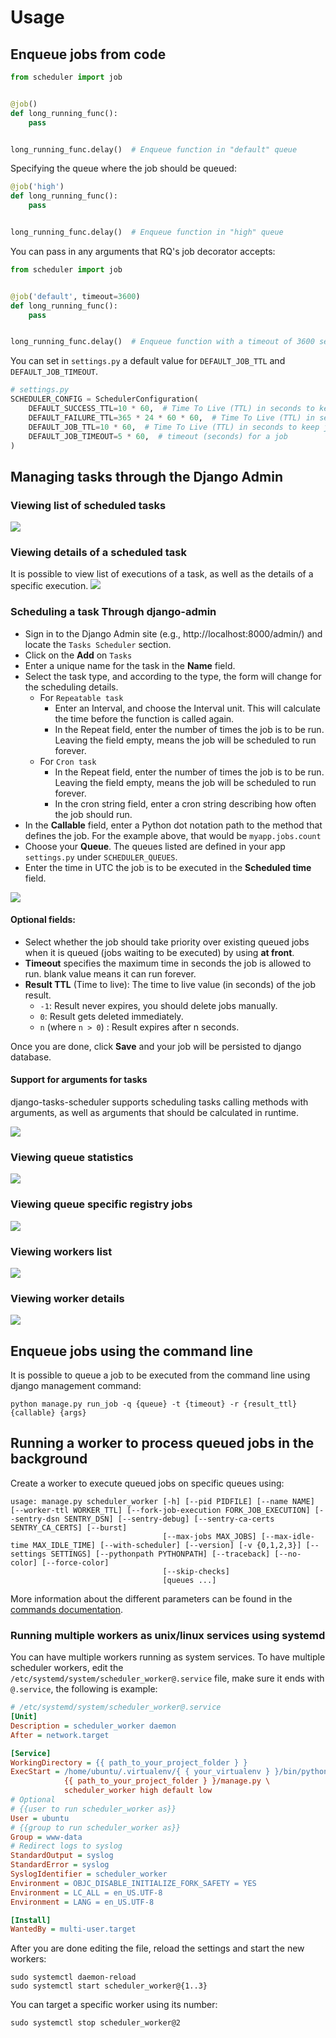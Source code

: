 # Usage

## Enqueue jobs from code

```python
from scheduler import job


@job()
def long_running_func():
    pass


long_running_func.delay()  # Enqueue function in "default" queue
```

Specifying the queue where the job should be queued:

```python
@job('high')
def long_running_func():
    pass


long_running_func.delay()  # Enqueue function in "high" queue
```

You can pass in any arguments that RQ's job decorator accepts:

```python
from scheduler import job


@job('default', timeout=3600)
def long_running_func():
    pass


long_running_func.delay()  # Enqueue function with a timeout of 3600 seconds.
```

You can set in `settings.py` a default value for `DEFAULT_JOB_TTL` and `DEFAULT_JOB_TIMEOUT`.

```python
# settings.py
SCHEDULER_CONFIG = SchedulerConfiguration(
    DEFAULT_SUCCESS_TTL=10 * 60,  # Time To Live (TTL) in seconds to keep successful job results
    DEFAULT_FAILURE_TTL=365 * 24 * 60 * 60,  # Time To Live (TTL) in seconds to keep job failure information
    DEFAULT_JOB_TTL=10 * 60,  # Time To Live (TTL) in seconds to keep job information
    DEFAULT_JOB_TIMEOUT=5 * 60,  # timeout (seconds) for a job
)
```

## Managing tasks through the Django Admin

### Viewing list of scheduled tasks

![](media/admin-tasks-list.jpg)

### Viewing details of a scheduled task

It is possible to view list of executions of a task, as well as the details of a specific execution.
![](media/admin-task-details.jpg)

### Scheduling a task Through django-admin

* Sign in to the Django Admin site (e.g., http://localhost:8000/admin/) and locate the `Tasks Scheduler` section.
* Click on the **Add**  on `Tasks`
* Enter a unique name for the task in the **Name** field.
* Select the task type, and according to the type, the form will change for the scheduling details.
    * For `Repeatable task`
        * Enter an Interval, and choose the Interval unit. This will calculate the time before the function is called
          again.
        * In the Repeat field, enter the number of times the job is to be run. Leaving the field empty, means the job
          will be scheduled to run forever.
    * For `Cron task`
        * In the Repeat field, enter the number of times the job is to be run. Leaving the field empty, means the job
          will be scheduled to run forever.
        * In the cron string field, enter a cron string describing how often the job should run.
* In the **Callable** field, enter a Python dot notation path to the method that defines the job. For the example
  above, that would be `myapp.jobs.count`
* Choose your **Queue**.
  The queues listed are defined in your app `settings.py` under `SCHEDULER_QUEUES`.
* Enter the time in UTC the job is to be executed in the **Scheduled time** field.

![](media/add-scheduled-task.jpg)

#### Optional fields:

* Select whether the job should take priority over existing queued jobs when it is queued (jobs waiting to be executed)
  by using **at front**.
* **Timeout** specifies the maximum time in seconds the job is allowed to run. blank value means it can run forever.
* **Result TTL** (Time to live): The time to live value (in seconds) of the job result.
    - `-1`: Result never expires, you should delete jobs manually.
    - `0`: Result gets deleted immediately.
    - `n` (where `n > 0`) : Result expires after n seconds.

Once you are done, click **Save** and your job will be persisted to django database.

#### Support for arguments for tasks

django-tasks-scheduler supports scheduling tasks calling methods with arguments, as well as arguments that should be
calculated in runtime.

![](media/add-args.jpg)

### Viewing queue statistics

![](media/admin-queues-list.jpg)

### Viewing queue specific registry jobs

![](media/admin-queue-registry.jpg)

### Viewing workers list

![](media/admin-workers-list.jpg)

### Viewing worker details

![](media/admin-worker-details.jpg)

## Enqueue jobs using the command line

It is possible to queue a job to be executed from the command line
using django management command:

```shell
python manage.py run_job -q {queue} -t {timeout} -r {result_ttl} {callable} {args}
```

## Running a worker to process queued jobs in the background

Create a worker to execute queued jobs on specific queues using:

```shell
usage: manage.py scheduler_worker [-h] [--pid PIDFILE] [--name NAME] [--worker-ttl WORKER_TTL] [--fork-job-execution FORK_JOB_EXECUTION] [--sentry-dsn SENTRY_DSN] [--sentry-debug] [--sentry-ca-certs SENTRY_CA_CERTS] [--burst]
                                  [--max-jobs MAX_JOBS] [--max-idle-time MAX_IDLE_TIME] [--with-scheduler] [--version] [-v {0,1,2,3}] [--settings SETTINGS] [--pythonpath PYTHONPATH] [--traceback] [--no-color] [--force-color]
                                  [--skip-checks]
                                  [queues ...]
```

More information about the different parameters can be found in the [commands documentation](commands.md).

### Running multiple workers as unix/linux services using systemd

You can have multiple workers running as system services.
To have multiple scheduler workers, edit the `/etc/systemd/system/scheduler_worker@.service`
file, make sure it ends with `@.service`, the following is example:

```ini
# /etc/systemd/system/scheduler_worker@.service
[Unit]
Description = scheduler_worker daemon
After = network.target

[Service]
WorkingDirectory = {{ path_to_your_project_folder } }
ExecStart = /home/ubuntu/.virtualenv/{ { your_virtualenv } }/bin/python \
            {{ path_to_your_project_folder } }/manage.py \
            scheduler_worker high default low
# Optional
# {{user to run scheduler_worker as}}
User = ubuntu
# {{group to run scheduler_worker as}}
Group = www-data
# Redirect logs to syslog
StandardOutput = syslog
StandardError = syslog
SyslogIdentifier = scheduler_worker
Environment = OBJC_DISABLE_INITIALIZE_FORK_SAFETY = YES
Environment = LC_ALL = en_US.UTF-8
Environment = LANG = en_US.UTF-8

[Install]
WantedBy = multi-user.target
```

After you are done editing the file, reload the settings and start the new workers:

```shell
sudo systemctl daemon-reload
sudo systemctl start scheduler_worker@{1..3}
```

You can target a specific worker using its number:

```shell
sudo systemctl stop scheduler_worker@2
```
